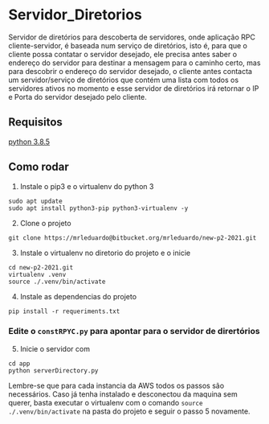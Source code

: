 # Servidor_Diretorios
Servidor de diretórios para descoberta de servidores, onde aplicação RPC cliente-servidor, é baseada num serviço de diretórios, isto é, para que o cliente possa contatar o servidor desejado, ele precisa antes saber o endereço do servidor para destinar a mensagem para o caminho certo, mas para descobrir o endereço do servidor desejado, o cliente antes contacta um servidor/serviço de diretórios que contém uma lista com todos os servidores ativos no momento e esse servidor de diretórios irá retornar o IP e Porta do servidor desejado pelo cliente.


## Requisitos
[python 3.8.5](https://www.python.org/downloads/release/python-385/)

## Como rodar
1) Instale o pip3 e o virtualenv do python 3
```shell
sudo apt update
sudo apt install python3-pip python3-virtualenv -y
```

2) Clone o projeto
```shell
git clone https://mrleduardo@bitbucket.org/mrleduardo/new-p2-2021.git
```

3) Instale o virtualenv no diretorio do projeto e o inicie
```shell
cd new-p2-2021.git
virtualenv .venv
source ./.venv/bin/activate
```

4) Instale as dependencias do projeto
```shell
pip install -r requeriments.txt
```

### Edite o `constRPYC.py` para apontar para o servidor de  dirertórios

5)   Inicie o servidor com
```shell
cd app
python serverDirectory.py
```

Lembre-se que para cada instancia da AWS todos os passos são necessários. Caso já tenha instalado e desconectou da maquina sem querer, basta executar o virtualenv com o comando `source ./.venv/bin/activate` na pasta do projeto e seguir o passo 5 novamente.